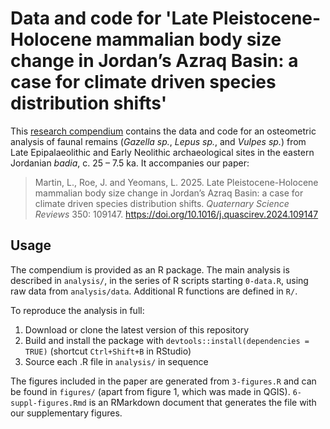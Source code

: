 # Data and code for 'Late Pleistocene-Holocene mammalian body size change in Jordan’s Azraq Basin: a case for climate driven species distribution shifts'

This [research compendium](https://research-compendium.science/) contains the data and code for an osteometric analysis of faunal remains (*Gazella sp.*, *Lepus sp.*, and  *Vulpes sp.*) from Late Epipalaeolithic and Early Neolithic archaeological sites in the eastern Jordanian *badia*, c. 25 – 7.5 ka. It accompanies our paper:

> Martin, L., Roe, J. and Yeomans, L. 2025. Late Pleistocene-Holocene mammalian body size change in Jordan’s Azraq Basin: a case for climate driven species distribution shifts. *Quaternary Science Reviews* 350: 109147. <https://doi.org/10.1016/j.quascirev.2024.109147>

## Usage

The compendium is provided as an R package.
The main analysis is described in `analysis/`, in the series of R scripts starting `0-data.R`, using raw data from `analysis/data`.
Additional R functions are defined in `R/`.

To reproduce the analysis in full:

1. Download or clone the latest version of this repository
2. Build and install the package with `devtools::install(dependencies = TRUE)` (shortcut `Ctrl+Shift+B` in RStudio)
3. Source each .R file in `analysis/` in sequence

The figures included in the paper are generated from `3-figures.R` and can be found in `figures/` (apart from figure 1, which was made in QGIS).
`6-suppl-figures.Rmd` is an RMarkdown document that generates the file with our supplementary figures.
